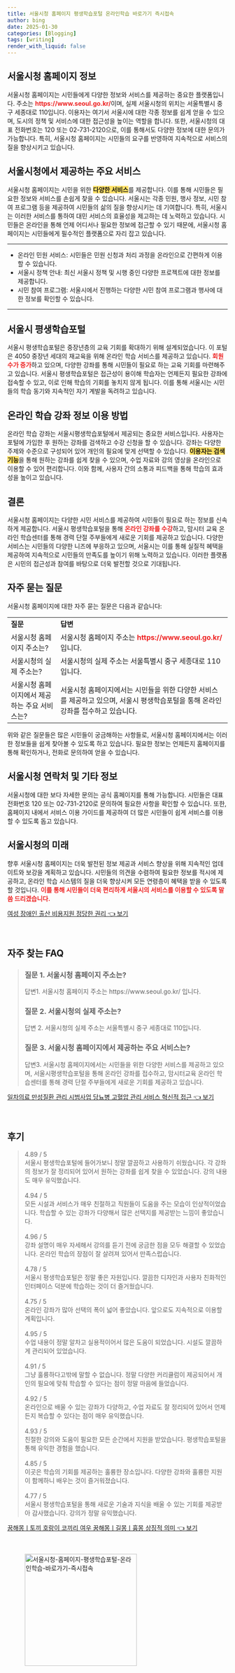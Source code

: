 ```yaml
---
title: 서울시청 홈페이지 평생학습포털 온라인학습 바로가기 즉시접속
author: bing
date: 2025-01-30
categories: [Blogging]
tags: [writing]
render_with_liquid: false
---
```



<h2 id='서울시청_홈페이지_정보'>서울시청 홈페이지 정보</h2>

<p>서울시청 홈페이지는 시민들에게 다양한 정보와 서비스를 제공하는 중요한 플랫폼입니다. 주소는 <b><span style="color: #ee2323;">https://www.seoul.go.kr/</span></b>이며, 실제 서울시청의 위치는 서울특별시 중구 세종대로 110입니다. 이용자는 여기서 서울시에 대한 각종 정보를 쉽게 얻을 수 있으며, 도시의 정책 및 서비스에 대한 접근성을 높이는 역할을 합니다. 또한, 서울시청의 대표 전화번호는 120 또는 02-731-2120으로, 이를 통해서도 다양한 정보에 대한 문의가 가능합니다. 특히, 서울시청 홈페이지는 시민들의 요구를 반영하여 지속적으로 서비스의 질을 향상시키고 있습니다.</p>

<h2 id='서울시청_서비스_종류'>서울시청에서 제공하는 주요 서비스</h2>

<p>서울시청 홈페이지는 시민을 위한 <b><span style="background-color: #ffe066;">다양한 서비스</span></b>를 제공합니다. 이를 통해 시민들은 필요한 정보와 서비스를 손쉽게 찾을 수 있습니다. 서울시는 각종 민원, 행사 정보, 시민 참여 프로그램 등을 제공하여 시민들의 삶의 질을 향상시키는 데 기여합니다. 특히, 서울시는 이러한 서비스를 통하여 대민 서비스의 효율성을 제고하는 데 노력하고 있습니다. 시민들은 온라인을 통해 언제 어디서나 필요한 정보에 접근할 수 있기 때문에, 서울시청 홈페이지는 시민들에게 필수적인 플랫폼으로 자리 잡고 있습니다.</p>

<hr />

<ul>
    <li>온라인 민원 서비스: 시민들은 민원 신청과 처리 과정을 온라인으로 간편하게 이용할 수 있습니다.</li>
    <li>서울시 정책 안내: 최신 서울시 정책 및 시행 중인 다양한 프로젝트에 대한 정보를 제공합니다.</li>
    <li>시민 참여 프로그램: 서울시에서 진행하는 다양한 시민 참여 프로그램과 행사에 대한 정보를 확인할 수 있습니다.</li>
</ul>

<hr />

<h2 id='서울시평생학습포털'>서울시 평생학습포털</h2>

<p>서울시 평생학습포털은 중장년층의 교육 기회를 확대하기 위해 설계되었습니다. 이 포털은 4050 중장년 세대의 재교육을 위해 온라인 학습 서비스를 제공하고 있습니다. <b><span style="color: #ee2323;">회원 수가 증가</span></b>하고 있으며, 다양한 강좌를 통해 시민들이 필요로 하는 교육 기회를 마련해주고 있습니다. 서울시 평생학습포털은 접근성이 용이해 학습자는 언제든지 필요한 강좌에 접속할 수 있고, 이로 인해 학습의 기회를 놓치지 않게 됩니다. 이를 통해 서울시는 시민들의 학습 동기와 지속적인 자기 계발을 독려하고 있습니다.</p>

<h2 id='온라인_학습_강좌_정보'>온라인 학습 강좌 정보 이용 방법</h2>

<p>온라인 학습 강좌는 서울시평생학습포털에서 제공되는 중요한 서비스입니다. 사용자는 포털에 가입한 후 원하는 강좌를 검색하고 수강 신청을 할 수 있습니다. 강좌는 다양한 주제와 수준으로 구성되어 있어 개인의 필요에 맞게 선택할 수 있습니다. <b><span style="background-color: #ffe066;">이용자는 검색 기능</span></b>을 통해 원하는 강좌를 쉽게 찾을 수 있으며, 수업 자료와 강의 영상을 온라인으로 이용할 수 있어 편리합니다. 이와 함께, 사용자 간의 소통과 피드백을 통해 학습의 효과성을 높이고 있습니다.</p>

<h2 id='서울시청_결론'>결론</h2>

<p>서울시청 홈페이지는 다양한 시민 서비스를 제공하여 시민들이 필요로 하는 정보를 신속하게 제공합니다. 서울시 평생학습포털을 통해 <b><span style="color: #ee2323;">온라인 강좌를 수강</span></b>하고, 맘시터 교육 온라인 학습센터를 통해 경력 단절 주부들에게 새로운 기회를 제공하고 있습니다. 다양한 서비스는 시민들의 다양한 니즈에 부응하고 있으며, 서울시는 이를 통해 실질적 혜택을 제공하여 지속적으로 시민들의 만족도를 높이기 위해 노력하고 있습니다. 이러한 플랫폼은 시민의 접근성과 참여를 바탕으로 더욱 발전할 것으로 기대됩니다.</p>

<h2 id='자주_묻는_질문'>자주 묻는 질문</h2>

<p>서울시청 홈페이지에 대한 자주 묻는 질문은 다음과 같습니다:</p>

<table>
    <tr>
        <td><b>질문</b></td>
        <td><b>답변</b></td>
    </tr>
    <tr>
        <td>서울시청 홈페이지 주소는?</td>
        <td>서울시청 홈페이지 주소는 <b><span style="color: #ee2323;">https://www.seoul.go.kr/</span></b> 입니다.</td>
    </tr>
    <tr>
        <td>서울시청의 실제 주소는?</td>
        <td>서울시청의 실제 주소는 서울특별시 중구 세종대로 110입니다.</td>
    </tr>
    <tr>
        <td>서울시청 홈페이지에서 제공하는 주요 서비스는?</td>
        <td>서울시청 홈페이지에서는 시민들을 위한 다양한 서비스를 제공하고 있으며, 서울시 평생학습포털을 통해 온라인 강좌를 접수하고 있습니다.</td>
    </tr>
</table>

<p>위와 같은 질문들은 많은 시민들이 궁금해하는 사항들로, 서울시청 홈페이지에서는 이러한 정보들을 쉽게 찾아볼 수 있도록 하고 있습니다. 필요한 정보는 언제든지 홈페이지를 통해 확인하거나, 전화로 문의하여 얻을 수 있습니다.</p>

<h2 id='서울시청_연락처'>서울시청 연락처 및 기타 정보</h2>

<p>서울시청에 대한 보다 자세한 문의는 공식 홈페이지를 통해 가능합니다. 시민들은 대표 전화번호 120 또는 02-731-2120로 문의하여 필요한 사항을 확인할 수 있습니다. 또한, 홈페이지 내에서 서비스 이용 가이드를 제공하여 더 많은 시민들이 쉽게 서비스를 이용할 수 있도록 돕고 있습니다.</p>

<h2 id='서울시청의_미래'>서울시청의 미래</h2>

<p>향후 서울시청 홈페이지는 더욱 발전된 정보 제공과 서비스 향상을 위해 지속적인 업데이트와 보강을 계획하고 있습니다. 시민들의 의견을 수렴하여 필요한 정보를 적시에 제공하고, 온라인 학습 시스템의 질을 더욱 향상시켜 모든 연령층이 혜택을 받을 수 있도록 할 것입니다. <b><span style="color: #ee2323;">이를 통해 시민들이 더욱 편리하게 서울시의 서비스를 이용할 수 있도록 말씀 드리겠습니다.</span></b></p>


<p><a class="click-button" title="여성 장애인 출산 비용지원 정당한 권리" href="https://blackassets.github.io/posts/%EC%97%AC%EC%84%B1-%EC%9E%A5%EC%95%A0%EC%9D%B8-%EC%B6%9C%EC%82%B0-%EB%B9%84%EC%9A%A9%EC%A7%80%EC%9B%90-%EC%A0%95%EB%8B%B9%ED%95%9C-%EA%B6%8C%EB%A6%AC/" rel="dofollow">여성 장애인 출산 비용지원 정당한 권리 👈 보기</a></p><br>
<h2 id='자주_찾는_FAQ'>자주 찾는 FAQ</h2>
<div itemscope="" itemtype="https://schema.org/FAQPage"> 
<blockquote> 
<div itemscope="" itemprop="mainEntity" itemtype="https://schema.org/Question"> 
<h3 itemprop="name">질문 1. 서울시청 홈페이지 주소는?</h3> 
<div itemscope="" itemprop="acceptedAnswer" itemtype="https://schema.org/Answer"> 
<span itemprop="text"> 
<p>답변1. 서울시청 홈페이지 주소는 https://www.seoul.go.kr/ 입니다.</p> 
</span> 
</div> 
</div> 

<div itemscope="" itemprop="mainEntity" itemtype="https://schema.org/Question"> 
<h3 itemprop="name">질문 2. 서울시청의 실제 주소는?</h3> 
<div itemscope="" itemprop="acceptedAnswer" itemtype="https://schema.org/Answer"> 
<span itemprop="text"> 
<p>답변 2. 서울시청의 실제 주소는 서울특별시 중구 세종대로 110입니다.</p> 
</span> 
</div> 
</div> 

<div itemscope="" itemprop="mainEntity" itemtype="https://schema.org/Question"> 
<h3 itemprop="name">질문 3. 서울시청 홈페이지에서 제공하는 주요 서비스는?</h3> 
<div itemscope="" itemprop="acceptedAnswer" itemtype="https://schema.org/Answer"> 
<span itemprop="text"> 
<p>답변3. 서울시청 홈페이지에서는 시민들을 위한 다양한 서비스를 제공하고 있으며, 서울시평생학습포털을 통해 온라인 강좌를 접수하고, 맘시터교육 온라인 학습센터를 통해 경력 단절 주부들에게 새로운 기회를 제공하고 있습니다.</p> 
</span> 
</div> 
</div> 

</blockquote> 
</div>
<p><a class="click-button" title="일차의료 만성질환 관리 시범사업 당뇨병 고혈압 관리 서비스 혁신적 접근" href="https://blackassets.github.io/posts/%EC%9D%BC%EC%B0%A8%EC%9D%98%EB%A3%8C-%EB%A7%8C%EC%84%B1%EC%A7%88%ED%99%98-%EA%B4%80%EB%A6%AC-%EC%8B%9C%EB%B2%94%EC%82%AC%EC%97%85-%EB%8B%B9%EB%87%A8%EB%B3%91-%EA%B3%A0%ED%98%88%EC%95%95-%EA%B4%80%EB%A6%AC-%EC%84%9C%EB%B9%84%EC%8A%A4-%ED%98%81%EC%8B%A0%EC%A0%81-%EC%A0%91%EA%B7%BC/" rel="dofollow">일차의료 만성질환 관리 시범사업 당뇨병 고혈압 관리 서비스 혁신적 접근 👈 보기</a></p><br>
<h2 id='후기'>후기</h2>
<div itemscope itemtype="https://schema.org/Product">
  <blockquote>
  <div itemprop="review" itemscope itemtype="https://schema.org/Review">
      <div itemprop="reviewRating" itemscope itemtype="https://schema.org/Rating"> <span itemprop="ratingValue">4.89</span> / <span itemprop="bestRating">5</span> </div>
      <span itemprop="reviewBody">서울시 평생학습포털에 들어가보니 정말 깔끔하고 사용하기 쉬웠습니다. 각 강좌의 정보가 잘 정리되어 있어서 원하는 강좌를 쉽게 찾을 수 있었습니다. 강의 내용도 매우 유익했습니다.</span>
  </div>
  <br>
  <div itemprop="review" itemscope itemtype="https://schema.org/Review">
      <div itemprop="reviewRating" itemscope itemtype="https://schema.org/Rating"> <span itemprop="ratingValue">4.94</span> / <span itemprop="bestRating">5</span> </div>
      <span itemprop="reviewBody">모든 시설과 서비스가 매우 친절하고 직원들이 도움을 주는 모습이 인상적이었습니다. 학습할 수 있는 강좌가 다양해서 많은 선택지를 제공받는 느낌이 좋았습니다.</span>
  </div>
  <br>
  <div itemprop="review" itemscope itemtype="https://schema.org/Review">
      <div itemprop="reviewRating" itemscope itemtype="https://schema.org/Rating"> <span itemprop="ratingValue">4.96</span> / <span itemprop="bestRating">5</span> </div>
      <span itemprop="reviewBody">강좌 설명이 매우 자세해서 강의를 듣기 전에 궁금한 점을 모두 해결할 수 있었습니다. 온라인 학습의 장점이 잘 살려져 있어서 만족스럽습니다.</span>
  </div>
  <br>
  <div itemprop="review" itemscope itemtype="https://schema.org/Review">
      <div itemprop="reviewRating" itemscope itemtype="https://schema.org/Rating"> <span itemprop="ratingValue">4.78</span> / <span itemprop="bestRating">5</span> </div>
      <span itemprop="reviewBody">서울시 평생학습포털은 정말 좋은 자원입니다. 깔끔한 디자인과 사용자 친화적인 인터페이스 덕분에 학습하는 것이 더 즐거웠습니다.</span>
  </div>
  <br>
  <div itemprop="review" itemscope itemtype="https://schema.org/Review">
      <div itemprop="reviewRating" itemscope itemtype="https://schema.org/Rating"> <span itemprop="ratingValue">4.75</span> / <span itemprop="bestRating">5</span> </div>
      <span itemprop="reviewBody">온라인 강좌가 많아 선택의 폭이 넓어 좋았습니다. 앞으로도 지속적으로 이용할 계획입니다.</span>
  </div>
  <br>
  <div itemprop="review" itemscope itemtype="https://schema.org/Review">
      <div itemprop="reviewRating" itemscope itemtype="https://schema.org/Rating"> <span itemprop="ratingValue">4.95</span> / <span itemprop="bestRating">5</span> </div>
      <span itemprop="reviewBody">수업 내용이 정말 알차고 실용적이어서 많은 도움이 되었습니다. 시설도 깔끔하게 관리되어 있었습니다.</span>
  </div>
  <br>
  <div itemprop="review" itemscope itemtype="https://schema.org/Review">
      <div itemprop="reviewRating" itemscope itemtype="https://schema.org/Rating"> <span itemprop="ratingValue">4.91</span> / <span itemprop="bestRating">5</span> </div>
      <span itemprop="reviewBody">그냥 훌륭하다고밖에 말할 수 없습니다. 정말 다양한 커리큘럼이 제공되어서 개인의 필요에 맞춰 학습할 수 있다는 점이 정말 마음에 들었습니다.</span>
  </div>
  <br>
  <div itemprop="review" itemscope itemtype="https://schema.org/Review">
      <div itemprop="reviewRating" itemscope itemtype="https://schema.org/Rating"> <span itemprop="ratingValue">4.92</span> / <span itemprop="bestRating">5</span> </div>
      <span itemprop="reviewBody">온라인으로 배울 수 있는 강좌가 다양하고, 수업 자료도 잘 정리되어 있어서 언제든지 복습할 수 있다는 점이 매우 유익했습니다.</span>
  </div>
  <br>
  <div itemprop="review" itemscope itemtype="https://schema.org/Review">
      <div itemprop="reviewRating" itemscope itemtype="https://schema.org/Rating"> <span itemprop="ratingValue">4.93</span> / <span itemprop="bestRating">5</span> </div>
      <span itemprop="reviewBody">친절한 강의와 도움이 필요한 모든 순간에서 지원을 받았습니다. 평생학습포털을 통해 유익한 경험을 했습니다.</span>
  </div>
  <br>
  <div itemprop="review" itemscope itemtype="https://schema.org/Review">
      <div itemprop="reviewRating" itemscope itemtype="https://schema.org/Rating"> <span itemprop="ratingValue">4.85</span> / <span itemprop="bestRating">5</span> </div>
      <span itemprop="reviewBody">이곳은 학습의 기회를 제공하는 훌륭한 장소입니다. 다양한 강좌와 훌륭한 지원이 함께하니 배우는 것이 즐거워졌습니다.</span>
  </div>
  <br>
  <div itemprop="review" itemscope itemtype="https://schema.org/Review">
      <div itemprop="reviewRating" itemscope itemtype="https://schema.org/Rating"> <span itemprop="ratingValue">4.77</span> / <span itemprop="bestRating">5</span> </div>
      <span itemprop="reviewBody">서울시 평생학습포털을 통해 새로운 기술과 지식을 배울 수 있는 기회를 제공받아 감사했습니다. 강의가 정말 유익했습니다.</span>
  </div>
  </blockquote>
</div>
<p><a class="click-button" title="꿈해몽ㅣ토끼 호랑이 코끼리 여우 꿈해몽ㅣ길몽ㅣ흉몽 상징적 의미" href="https://blackassets.github.io/posts/%EA%BF%88%ED%95%B4%EB%AA%BD%E3%85%A3%ED%86%A0%EB%81%BC-%ED%98%B8%EB%9E%91%EC%9D%B4-%EC%BD%94%EB%81%BC%EB%A6%AC-%EC%97%AC%EC%9A%B0-%EA%BF%88%ED%95%B4%EB%AA%BD%E3%85%A3%EA%B8%B8%EB%AA%BD%E3%85%A3%ED%9D%89%EB%AA%BD-%EC%83%81%EC%A7%95%EC%A0%81-%EC%9D%98%EB%AF%B8/" rel="dofollow">꿈해몽ㅣ토끼 호랑이 코끼리 여우 꿈해몽ㅣ길몽ㅣ흉몽 상징적 의미 👈 보기</a></p><br>
<figure class="image"><img src="https://blackassets.github.io/assets/img/thumbnail/서울시청-홈페이지-평생학습포털-온라인학습-바로가기-즉시접속.webp" alt="서울시청-홈페이지-평생학습포털-온라인학습-바로가기-즉시접속" width="256" height="256"></figure>